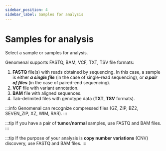 ```yaml
---
sidebar_position: 4
sidebar_label: Samples for analysis
---
```


# Samples for analysis

Select a sample or samples for analysis.

Genomenal supports FASTQ, BAM, VCF, TXT, TSV file formats:
1. **FASTQ** file(s) with reads obtained by sequencing. In this case, a sample is either ***a single file*** (in the case of single-read sequencing), or ***a pair of files*** (in the case of paired-end sequencing).
3. **VCF** file with variant annotation.
4. **BAM** file with aligned sequences.
5. Tab-delimited files with genotype data (**TXT**, **TSV** formats).

:::info
Genomenal can recognize compressed files (GZ, ZIP, BZ2, SEVEN_ZIP, XZ, WIM, RAR).
:::

:::tip
If you have a pair of **tumor/normal** samples, use FASTQ and BAM files.
:::

:::tip
If the purpose of your analysis is **copy number variations** (CNV) discovery, use FASTQ and BAM files.
:::
